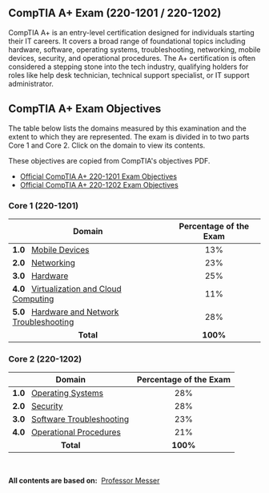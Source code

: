 ## CompTIA A+ Exam (220-1201 / 220-1202)

CompTIA A+ is an entry-level certification designed for individuals starting their IT careers. It covers a broad range of foundational topics including hardware, software, operating systems, troubleshooting, networking, mobile devices, security, and operational procedures. The A+ certification is often considered a stepping stone into the tech industry, qualifying holders for roles like help desk technician, technical support specialist, or IT support administrator.

## CompTIA A+ Exam Objectives

The table below lists the domains measured by this examination and the extent to which they are represented. The exam is divided in to two parts Core 1 and Core 2. Click on the domain to view its contents.

These objectives are copied from CompTIA's objectives PDF.

- [Official CompTIA A+ 220-1201 Exam Objectives](https://partners.comptia.org/docs/default-source/resources/comptia-a-220-1201-exam-objectives-(2-0))
- [Official CompTIA A+ 220-1202 Exam Objectives](https://partners.comptia.org/docs/default-source/resources/comptia-a-220-1202-exam-objectives-(2-0))

### Core 1 (220-1201)

| Domain                                      | Percentage of the Exam |
|---------------------------------------------|:-----------------------:|
| **1.0** &nbsp;&nbsp;[Mobile Devices](./1201/MobileDevices.md) | 13% | 
| **2.0** &nbsp;&nbsp;[Networking](./1201/Networking.md) | 23% |
| **3.0** &nbsp;&nbsp;[Hardware](./1201/Hardware.md) | 25% |
| **4.0** &nbsp;&nbsp;[Virtualization and Cloud Computing](./1201/Virtual&Cloud.md) | 11% |
| **5.0** &nbsp;&nbsp;[Hardware and Network Troubleshooting](./1201/Hardware&NetworkTrob.md) | 28% |
| <div align="center">**Total**</div> | **100%** |

### Core 2 (220-1202)

| Domain                                      | Percentage of the Exam |
|---------------------------------------------|:-----------------------:|
| **1.0** &nbsp;&nbsp;[Operating Systems](./CompTIA_A+/1202/OperatingSystems.md) | 28% |
| **2.0** &nbsp;&nbsp;[Security](./CompTIA_A+/1202/Security.md) | 28% |
| **3.0** &nbsp;&nbsp;[Software Troubleshooting](./CompTIA_A+/1202/SoftwareTrob.md) | 23% |
| **4.0** &nbsp;&nbsp;[Operational Procedures](./CompTIA_A+/1202/OpProcedure.md) | 21% |
| <div align="center">**Total**</div> | **100%** |

<br>

**All contents are based on:** &nbsp;[Professor Messer](https://www.professormesser.com/)